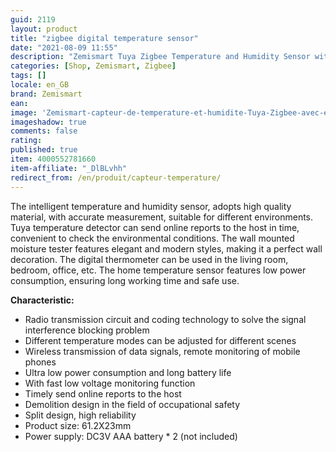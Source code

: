 ```yaml
---
guid: 2119
layout: product 
title: "zigbee digital temperature sensor"
date: "2021-08-09 11:55"
description: "Zemismart Tuya Zigbee Temperature and Humidity Sensor with LCD Display Real-time Monitor for Smart Home Smart Link"
categories: [Shop, Zemismart, Zigbee]
tags: []
locale: en_GB
brand: Zemismart
ean: 
image: 'Zemismart-capteur-de-temperature-et-humidite-Tuya-Zigbee-avec-ecran-LCD-moniteur-de-temps.jpg'
imageshadow: true
comments: false
rating:  
published: true
item: 4000552781660
item-affiliate: "_DlBLvhh"
redirect_from: /en/produit/capteur-temperature/
---
```



The intelligent temperature and humidity sensor, adopts high quality material, with accurate measurement, suitable for different environments. Tuya temperature detector can send online reports to the host in time, convenient to check the environmental conditions. The wall mounted moisture tester features elegant and modern styles, making it a perfect wall decoration. The digital thermometer can be used in the living room, bedroom, office, etc. The home temperature sensor features low power consumption, ensuring long working time and safe use.

**Characteristic:**

- Radio transmission circuit and coding technology to solve the signal interference blocking problem
- Different temperature modes can be adjusted for different scenes
- Wireless transmission of data signals, remote monitoring of mobile phones
- Ultra low power consumption and long battery life
- With fast low voltage monitoring function
- Timely send online reports to the host
- Demolition design in the field of occupational safety
- Split design, high reliability
- Product size: 61.2X23mm
- Power supply: DC3V AAA battery * 2 (not included)
